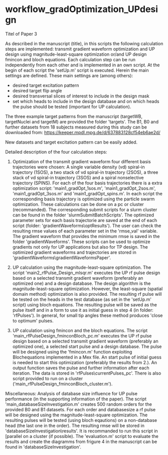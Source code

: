# workflow_gradOptimization_UPdesign

Titel of Paper 3

As described in the manuscript (title), in this scripts the following calculation steps are implemented: transmit gradient waveform optimization and
UP design using magnitude-least-square optimization or/and UP design fmincon and bloch equations. Each calculation step can be run independently from each other and
is implemented in an own script.
At the begin of each script the 'setUp.m' script is executed. Herein the main settings are defined. These main settings are (among others):
- desired target excitation pattern
- desired target flip angle
- desired transversal slices of interest to include in the design mask
- set which heads to include in the design database and on which heads the pulse should be tested (important for UP calculation).

The three example target patterns from the manuscript (targetWB, targetNuclei and targetM) are provided the folder 'targets'.
The B1, B0 and further datasets from 18 subjects measured during this study can be downloaded from: https://keeper.mpdl.mpg.de/d/637883128cf54eb6ae2d/

New datasets and target excitation pattern can be easily added.

Detailed description of the four calculation steps:

1. 	Optimization of the transmit gradient waveform
    four different basis trajectories were chosen:
	A single variable density (vd) spiral-in trajectory (1SOS), a two stack of vd spiral-in trajectory (2SOS),
	a three stack of vd spiral-in trajectory (3SOS) and a spiral nonselective trajectory (SPINS).
	For each of the four basis trajectories there is a extra optimization script: 'main1_gradOpt_1sos.m', 'main1_gradOpt_2sos.m', 'main1_gradOpt_3sos.m' and 'main1_gradOpt_spins.m'.
	In each script the corresponding basis trajectory is optimized using the particle swarm optimization.
    These calculations can be done on a pc or cluster (recommanded).
	The corresponding submit scripts for a slurm cluster can be found in the folder 'slurmSubmitBatchScripts'.
	The optimized parameter sets for each basis trajectorie are saved at the end of each script (folder: 'gradientWaveforms\optResults').
	The user can check the resulting rmse values of each parameter set in the 'rmse_val' variable. 
	The gradient waveform that provides the minimum rmse is saved in the folder 'gradientWaveforms'.
	These scripts can be used to optimize gradients not only for UP applications but also for TP design. 
    The optimized gradient waveforms and trajectories are stored in 'gradientWaveforms\gradientWaveformsPaper'.
    
	
2.	UP calculation using the magnitude-least-square optimization.
	The script 'main2_rfPulse_Design_mlsqr.m' executes the UP rf pulse design based on a selected transmit gradient waveform (preferably an optimized one) and a design database.
	The design algorithm is the magnitude-least-square optimization. However, the least-square (spatial domain method) optimization is also provided.
	The resulting rf pulse will be tested on the heads in the test database (as set in the 'setUp.m' script) using bloch equations.
	The resulting pulse will be saved as the pulse itself and in a form to use it as initial guess in step 4 (in folder: 'rfPulses').
	In general, for small tip angles these method produces 'close to optimum' pulses. 
	
3. 	UP calculation using fmincon and the bloch equations.
	The script 'main_rfPulseDesign_fminconBloch_pc.m' executes the UP rf pulse design based on a selected transmit gradient waveform (preferably an optimized one),
    a selected start pulse and a design database. The pulse will be designed using the 'fmincon.m' function exploiting Blochequations implemented in a Mex file.
    An start pulse of initial guess is needed to start this optimization (preferably the results from 2.). 
	An output function saves the pulse and further information after each iteration. The data is stored in 'rfPulses\currentPulses_pc'.
    There is also script provided to run on a cluster ('main_rfPulseDesign_fminconBloch_cluster.m').



Miscellaneous:
	Analysis of database size influence for UP pulse performance (in the supporting information of the paper).
	The script 'main_databaseSizeInvestigation.m' creates 500 random orders for the provided B0 and B1 datasets. For each order and databasesize a rf pulse will be 
	designed using the magnitude-least-square optimization. The resulting pulses will be tested (using bloch eqautions) on a non-database head (the last one in the order).
	The resulting rmse will be stored in 'databaseSizeInvestigation\results'.
	It is recommanded to run this script in [parallel on a cluster (if possible).
	The 'evaluation.m' script to evaluate the results and create the diagramms from frigure 4 in the manuscript can be found in 'databaseSizeInvestigation'. 
